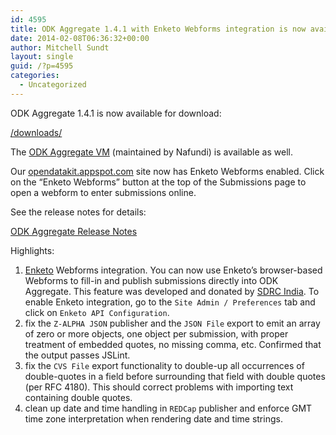 ```yaml
---
id: 4595
title: ODK Aggregate 1.4.1 with Enketo Webforms integration is now available
date: 2014-02-08T06:36:32+00:00
author: Mitchell Sundt
layout: single
guid: /?p=4595
categories:
  - Uncategorized
---
```

ODK Aggregate 1.4.1 is now available for download:

<a href="/downloads/" title="Download page" target="_blank">/downloads/</a>

The [ODK Aggregate VM](http://gum.co/odk-aggregate-vm) (maintained by Nafundi) is available as well.

Our <a href="http://opendatakit.appspot.com" title="opendatakit.appspot.com" target="_blank">opendatakit.appspot.com</a> site now has Enketo Webforms enabled. Click on the &#8220;Enketo Webforms&#8221; button at the top of the Submissions page to open a webform to enter submissions online.

See the release notes for details:

<a href="http://code.google.com/p/opendatakit/wiki/AggregateReleaseNotes" title="ODK Aggregate Release Notes" target="_blank">ODK Aggregate Release Notes</a>

Highlights:

  1. <a href="https://enketo.org/" title="Enketo" target="_blank">Enketo</a> Webforms integration. You can now use Enketo&#8217;s browser-based Webforms to fill-in and publish submissions directly into ODK Aggregate. This feature was developed and donated by <a href="http://sdrc.co.in/" title="SDFC India" target="_blank">SDRC India</a>. To enable Enketo integration, go to the `Site Admin / Preferences` tab and click on `Enketo API Configuration`.
  2. fix the `Z-ALPHA JSON` publisher and the `JSON File` export to emit an array of zero or more objects, one object per submission, with proper treatment of embedded quotes, no missing comma, etc. Confirmed that the output passes JSLint.
  3. fix the `CVS File` export functionality to double-up all occurrences of double-quotes in a field before surrounding that field with double quotes (per RFC 4180). This should correct problems with importing text containing double quotes.
  4. clean up date and time handling in `REDCap` publisher and enforce GMT time zone interpretation when rendering date and time strings.
